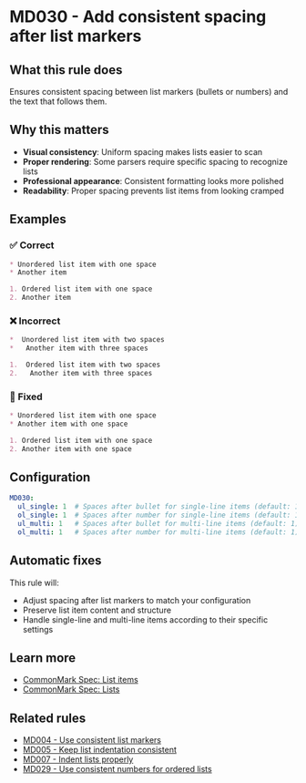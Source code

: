 # MD030 - Add consistent spacing after list markers

## What this rule does

Ensures consistent spacing between list markers (bullets or numbers) and the text that follows them.

## Why this matters

- **Visual consistency**: Uniform spacing makes lists easier to scan
- **Proper rendering**: Some parsers require specific spacing to recognize lists
- **Professional appearance**: Consistent formatting looks more polished
- **Readability**: Proper spacing prevents list items from looking cramped

## Examples

### ✅ Correct

```markdown
* Unordered list item with one space
* Another item

1. Ordered list item with one space
2. Another item
```

### ❌ Incorrect

<!-- rumdl-disable MD030 -->

```markdown
*  Unordered list item with two spaces
*   Another item with three spaces

1.  Ordered list item with two spaces
2.   Another item with three spaces
```

<!-- rumdl-enable MD030 -->

### 🔧 Fixed

```markdown
* Unordered list item with one space
* Another item with one space

1. Ordered list item with one space
2. Another item with one space
```

## Configuration

```yaml
MD030:
  ul_single: 1  # Spaces after bullet for single-line items (default: 1)
  ol_single: 1  # Spaces after number for single-line items (default: 1)
  ul_multi: 1   # Spaces after bullet for multi-line items (default: 1)
  ol_multi: 1   # Spaces after number for multi-line items (default: 1)
```

## Automatic fixes

This rule will:
- Adjust spacing after list markers to match your configuration
- Preserve list item content and structure
- Handle single-line and multi-line items according to their specific settings

## Learn more

- [CommonMark Spec: List items](https://spec.commonmark.org/0.31.2/#list-items)
- [CommonMark Spec: Lists](https://spec.commonmark.org/0.31.2/#lists)

## Related rules

- [MD004 - Use consistent list markers](md004.md)
- [MD005 - Keep list indentation consistent](md005.md)
- [MD007 - Indent lists properly](md007.md)
- [MD029 - Use consistent numbers for ordered lists](md029.md)
